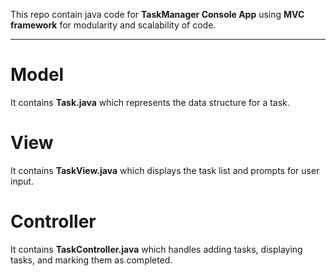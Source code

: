 This repo contain java code for **TaskManager Console App** using **MVC framework** for modularity and scalability of code.
<hr>
<h1>Model</h1>
It contains <b>Task.java</b> which represents the data structure for a task.

<h1>View</h1>
It contains <b>TaskView.java</b> which displays the task list and prompts for user input.


<h1>Controller</h1>
It contains <b>TaskController.java</b> which handles adding tasks, displaying tasks, and marking them as completed.


